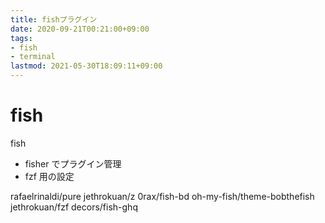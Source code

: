 ```yaml
---
title: fishプラグイン
date: 2020-09-21T00:21:00+09:00
tags:
- fish
- terminal
lastmod: 2021-05-30T18:09:11+09:00
---
```


# fish

fish

* fisher でプラグイン管理
* fzf 用の設定

rafaelrinaldi/pure
jethrokuan/z
0rax/fish-bd
oh-my-fish/theme-bobthefish
jethrokuan/fzf
decors/fish-ghq
